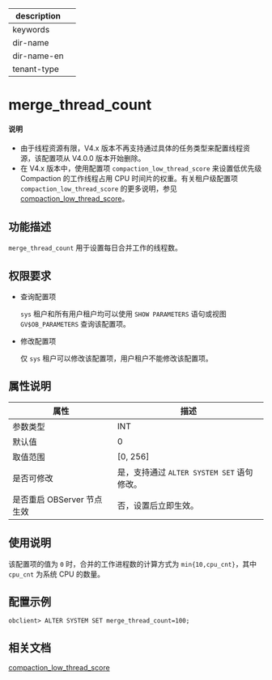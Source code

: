 |description||
|---|---|
|keywords||
|dir-name||
|dir-name-en||
|tenant-type||

# merge_thread_count

<main id="notice" type='explain'>
<h4>说明</h4>
<ul><li>由于线程资源有限，V4.x 版本不再支持通过具体的任务类型来配置线程资源，该配置项从 V4.0.0 版本开始删除。</li>
<li>在 V4.x 版本中，使用配置项 <code>compaction_low_thread_score</code> 来设置低优先级 Compaction 的工作线程占用 CPU 时间片的权重。有关租户级配置项 <code>compaction_low_thread_score</code> 的更多说明，参见 <a href="../400.tenant-level-configuration-items/1200.compaction_low_thread_score.md">compaction_low_thread_score</a>。</li></ul>
</main>

## 功能描述

`merge_thread_count` 用于设置每日合并工作的线程数。

## 权限要求

* 查询配置项

  `sys` 租户和所有用户租户均可以使用 `SHOW PARAMETERS` 语句或视图 `GV$OB_PARAMETERS` 查询该配置项。

* 修改配置项

  仅 `sys` 租户可以修改该配置项，用户租户不能修改该配置项。

## 属性说明

|      **属性**      |   **描述**   |
|------------------|------------|
| 参数类型             | INT         |
| 默认值               | 0          |
| 取值范围             | [0, 256] |
| 是否可修改           | 是，支持通过 `ALTER SYSTEM SET` 语句修改。|
| 是否重启 OBServer 节点生效 | 否，设置后立即生效。          |

## 使用说明

该配置项的值为 `0` 时，合并的工作进程数的计算方式为 `min{10,cpu_cnt}`，其中 `cpu_cnt` 为系统 CPU 的数量。

## 配置示例

```shell
obclient> ALTER SYSTEM SET merge_thread_count=100;
```

## 相关文档

[compaction_low_thread_score](../400.tenant-level-configuration-items/1200.compaction_low_thread_score.md)
